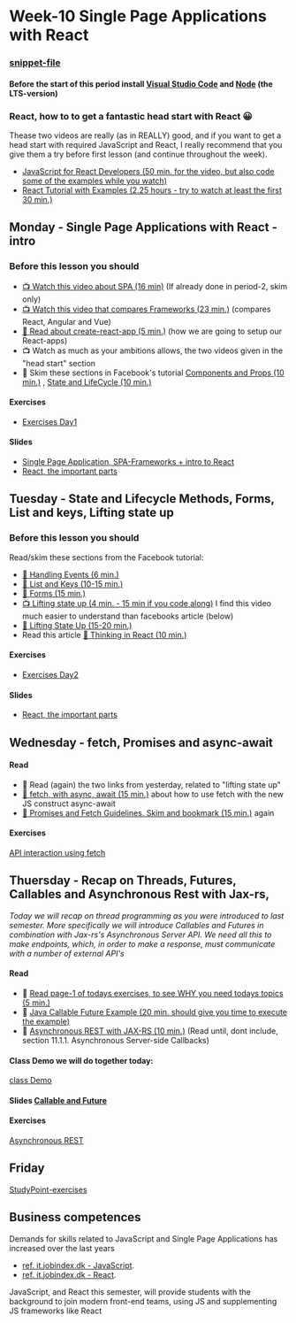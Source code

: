 # Week-10 Single Page Applications with React

### [snippet-file](https://docs.google.com/document/d/1NYl8v1M05yXElnNwNfcy1zdpvhXU5zx2wS65LZ4WtIk/edit?usp=sharing)

#### Before the start of this period install [Visual Studio Code]( https://code.visualstudio.com/download ) and [Node](https://nodejs.org/en/download/) (the LTS-version) 

### React, how to to get a fantastic head start with React :grinning:

Thease two videos are really (as in REALLY) good, and if you want to get a head start with required JavaScript and React, I really recommend that you give them a try before first lesson (and continue throughout the week).
- [JavaScript for React Developers (50 min. for the video, but also code some of the examples while you watch)](https://www.youtube.com/watch?v=NCwa_xi0Uuc)
- [React Tutorial with Examples (2.25 hours - try to watch at least the first 30 min.)](https://www.youtube.com/watch?v=Ke90Tje7VS0&t=439s)


## Monday - Single Page Applications with React - intro
### Before this lesson you should
- [:tv: Watch this video about SPA (16 min)]( https://www.youtube.com/watch?v=F_BYg2QGsC0) (If already done in period-2, skim only)
- [:tv: Watch this video that compares Frameworks (23 min.)](https://www.youtube.com/watch?v=SWZ_4YBFBhs) (compares React, Angular and Vue)
- [:book: Read about create-react-app (5 min.)](https://github.com/facebook/create-react-app/blob/master/README.md#creating-an-app) (how we are going to setup our React-apps)
- :tv: Watch as much as your ambitions allows, the two videos given in the "head start" section
- :book: Skim these sections in Facebook's tutorial [Components and Props (10 min.)](https://reactjs.org/docs/components-and-props.html) , [State and LifeCycle (10 min.)](https://reactjs.org/docs/state-and-lifecycle.html)

#### Exercises
- [Exercises Day1](https://docs.google.com/document/d/1tFTMcDJsZjr23NSqYshprhWs3Ju4lYgbL8m39zYUqjg/edit?usp=sharing)

#### Slides
- [Single Page Application, SPA-Frameworks + intro to React](http://sem3slides.mydemos.dk/react1/react1.html#1)
- [React, the important parts](http://sem3slides.mydemos.dk/react2/react2.html#1)


## Tuesday - State and Lifecycle Methods, Forms, List and keys, Lifting state up
### Before this lesson you should

Read/skim these sections from the Facebook tutorial:
- [:book: Handling Events (6 min.)](https://reactjs.org/docs/handling-events.html)
- [:book: List and Keys (10-15 min.)](https://reactjs.org/docs/lists-and-keys.html)
- [:book: Forms (15 min.)](https://reactjs.org/docs/forms.html)
- [:tv: Lifting state up (4 min. - 15 min if you code along)](https://www.youtube.com/watch?v=ZluNj0-NpNI) I find this video much easier to understand than facebooks article (below)
- [:book: Lifting State Up (15-20 min.)](https://reactjs.org/docs/lifting-state-up.html)
- Read this article [:book: Thinking in React (10 min.)](https://medium.com/@nimelrian/thinking-in-react-a-paradox-statement-33c19e2eb9e2)

#### Exercises
- [Exercises Day2](https://docs.google.com/document/d/1kpN1zPUO1sWQnQeMIb89IoPpD6gFkkL82ccYpbBRGQM/edit?usp=sharing) 

#### Slides
- [React, the important parts](http://sem3slides.mydemos.dk/react2/react2.html#1)

## Wednesday - fetch, Promises and async-await
#### Read
- :book: Read (again) the two links from yesterday, related to "lifting state up"
- [:book: fetch, with async, await (15 min.)](https://davidwalsh.name/async-await) about how to use fetch with the new JS construct async-await
- [:book: Promises and Fetch Guidelines. Skim and bookmark (15 min.)](https://docs.google.com/document/d/1hF9P65v_AJKCjol_gFkm3oZ1eVTuOKc15V6pcb3iFa8/edit?usp=sharing) again 

#### Exercises
[API interaction using fetch](https://docs.google.com/document/d/1Yv7bXR6ZgL_ZXJWvzawmTVD3tN42rJktulqxhGV-HuE/edit?usp=sharing)

## Thuersday - Recap on Threads, Futures, Callables and  Asynchronous Rest with Jax-rs,
_Today we will recap on thread programming as you were introduced to last semester. More specifically we will introduce Callables and Futures in combination with Jax-rs's Asynchronous Server API. We need all this to make endpoints, which, in order to make a response, must communicate with a number of external API's_

#### Read
- :book: [Read page-1 of todays exercises, to see WHY you need todays topics (5 min.)](https://docs.google.com/document/d/1OsXFt74ncTv9OBi8SNqUoXg6GmJnAYxRwbYClmQphKs/edit?usp=sharing)
- :book: [Java Callable Future Example (20 min. should give you time to execute the example)](https://www.journaldev.com/1090/java-callable-future-example)
- :book: [Asynchronous REST with JAX-RS (10 min.)](https://jersey.github.io/documentation/latest/async.html#d0e9895) (Read until, dont include, section 11.1.1. Asynchronous Server-side Callbacks)

#### Class Demo we will do together today:
[class Demo](https://docs.google.com/document/d/129wkCzRTqH5wHL_GkppHEXXZk6Mocvq69UU47VxJEWA/edit?usp=sharing)

#### Slides [Callable and Future](https://docs.google.com/presentation/d/1aI-4iprwhoc-SMURHFWBvumu5KoECKDc4hFYF2vCtMo/edit?usp=sharing)
#### Exercises

[Asynchronous REST](https://docs.google.com/document/d/1OsXFt74ncTv9OBi8SNqUoXg6GmJnAYxRwbYClmQphKs/edit?usp=sharing)

## Friday

[StudyPoint-exercises](https://docs.google.com/document/d/1ykahVZ2GeZl6kfB19zAmronDqWgMIZ9zWA3h3a7IUBA/edit?usp=sharing)


## Business competences

Demands for skills related to JavaScript and Single Page Applications has increased over the last years 
- [ref. it.jobindex.dk - JavaScript](https://it.jobindex.dk/jobsoegning?q=javascript&supid=1).
- [ref. it.jobindex.dk - React]( https://it.jobindex.dk/jobsoegning/it?q=react).

JavaScript, and React this semester, will provide students with the background to join modern front-end teams, using JS and supplementing JS frameworks like React
